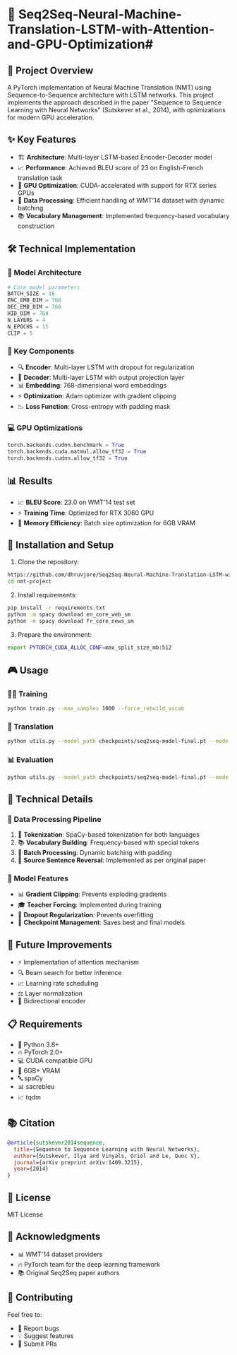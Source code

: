 # 🤖 Seq2Seq-Neural-Machine-Translation-LSTM-with-Attention-and-GPU-Optimization#  

## 🎯 Project Overview
A PyTorch implementation of Neural Machine Translation (NMT) using Sequence-to-Sequence architecture with LSTM networks. This project implements the approach described in the paper "Sequence to Sequence Learning with Neural Networks" (Sutskever et al., 2014), with optimizations for modern GPU acceleration.

## ✨ Key Features
- 🏗️ **Architecture**: Multi-layer LSTM-based Encoder-Decoder model
- 📈 **Performance**: Achieved BLEU score of 23 on English-French translation task
- 🚀 **GPU Optimization**: CUDA-accelerated with support for RTX series GPUs
- 🔄 **Data Processing**: Efficient handling of WMT'14 dataset with dynamic batching
- 📚 **Vocabulary Management**: Implemented frequency-based vocabulary construction

## 🛠️ Technical Implementation
### 🧬 Model Architecture
```python
# Core model parameters
BATCH_SIZE = 16
ENC_EMB_DIM = 768
DEC_EMB_DIM = 768
HID_DIM = 768
N_LAYERS = 4
N_EPOCHS = 15
CLIP = 5
```

### 🔋 Key Components
- 🔍 **Encoder**: Multi-layer LSTM with dropout for regularization
- 🎯 **Decoder**: Multi-layer LSTM with output projection layer
- 📊 **Embedding**: 768-dimensional word embeddings
- ⚡ **Optimization**: Adam optimizer with gradient clipping
- 📉 **Loss Function**: Cross-entropy with padding mask

### 💻 GPU Optimizations
```python
torch.backends.cudnn.benchmark = True
torch.backends.cuda.matmul.allow_tf32 = True
torch.backends.cudnn.allow_tf32 = True
```

## 📊 Results
- 📈 **BLEU Score**: 23.0 on WMT'14 test set
- ⚡ **Training Time**: Optimized for RTX 3060 GPU
- 💾 **Memory Efficiency**: Batch size optimization for 6GB VRAM

## 🚀 Installation and Setup
1. Clone the repository:
```bash
https://github.com/dhruvjore/Seq2Seq-Neural-Machine-Translation-LSTM-with-Attention-and-GPU-Optimization.git
cd nmt-project
```

2. Install requirements:
```bash
pip install -r requirements.txt
python -m spacy download en_core_web_sm
python -m spacy download fr_core_news_sm
```

3. Prepare the environment:
```bash
export PYTORCH_CUDA_ALLOC_CONF=max_split_size_mb:512
```

## 🎮 Usage
### 🏃‍♂️ Training
```bash
python train.py --max_samples 1000 --force_rebuild_vocab
```

### 🔄 Translation
```bash
python utils.py --model_path checkpoints/seq2seq-model-final.pt --mode translate --text "Hello, how are you?"
```

### 📊 Evaluation
```bash
python utils.py --model_path checkpoints/seq2seq-model-final.pt --mode evaluate --num_samples 100
```



## 🔬 Technical Details
### 🔄 Data Processing Pipeline
1. 📝 **Tokenization**: SpaCy-based tokenization for both languages
2. 📚 **Vocabulary Building**: Frequency-based with special tokens
3. 🔄 **Batch Processing**: Dynamic batching with padding
4. 🔀 **Source Sentence Reversal**: Implemented as per original paper

### 🎯 Model Features
- 📊 **Gradient Clipping**: Prevents exploding gradients
- 🎓 **Teacher Forcing**: Implemented during training
- 🎲 **Dropout Regularization**: Prevents overfitting
- 💾 **Checkpoint Management**: Saves best and final models

## 🔮 Future Improvements
- ⚡ Implementation of attention mechanism
- 🔍 Beam search for better inference
- 📈 Learning rate scheduling
- ⚖️ Layer normalization
- 🔄 Bidirectional encoder

## 📋 Requirements
- 🐍 Python 3.8+
- 🔥 PyTorch 2.0+
- 💻 CUDA compatible GPU
- 💾 6GB+ VRAM
- 🔤 spaCy
- 📊 sacrebleu
- 📈 tqdm

## 📚 Citation
```bibtex
@article{sutskever2014sequence,
  title={Sequence to Sequence Learning with Neural Networks},
  author={Sutskever, Ilya and Vinyals, Oriol and Le, Quoc V},
  journal={arXiv preprint arXiv:1409.3215},
  year={2014}
}
```

## 📄 License
MIT License

## 🙏 Acknowledgments
- 📊 WMT'14 dataset providers
- 🔥 PyTorch team for the deep learning framework
- 📚 Original Seq2Seq paper authors


## 🤝 Contributing
Feel free to:
- 🐛 Report bugs
- 💡 Suggest features
- 🔀 Submit PRs
